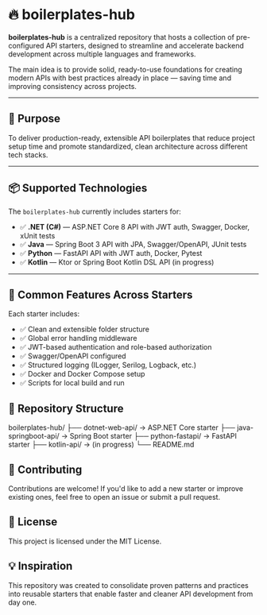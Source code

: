 # 🔥 boilerplates-hub

**boilerplates-hub** is a centralized repository that hosts a collection of pre-configured API starters, designed to streamline and accelerate backend development across multiple languages and frameworks.

The main idea is to provide solid, ready-to-use foundations for creating modern APIs with best practices already in place — saving time and improving consistency across projects.

---

## 🚀 Purpose

To deliver production-ready, extensible API boilerplates that reduce project setup time and promote standardized, clean architecture across different tech stacks.

---

## 📦 Supported Technologies

The `boilerplates-hub` currently includes starters for:

- ✅ **.NET (C#)** — ASP.NET Core 8 API with JWT auth, Swagger, Docker, xUnit tests
- ✅ **Java** — Spring Boot 3 API with JPA, Swagger/OpenAPI, JUnit tests
- ✅ **Python** — FastAPI API with JWT auth, Docker, Pytest
- ✅ **Kotlin** — Ktor or Spring Boot Kotlin DSL API (in progress)

---

## 🧰 Common Features Across Starters

Each starter includes:

- ✅ Clean and extensible folder structure
- ✅ Global error handling middleware
- ✅ JWT-based authentication and role-based authorization
- ✅ Swagger/OpenAPI configured
- ✅ Structured logging (ILogger, Serilog, Logback, etc.)
- ✅ Docker and Docker Compose setup
- ✅ Scripts for local build and run


## 📁 Repository Structure

boilerplates-hub/
├── dotnet-web-api/ → ASP.NET Core starter
├── java-springboot-api/ → Spring Boot starter
├── python-fastapi/ → FastAPI starter
├── kotlin-api/ → (in progress)
└── README.md

## 👥 Contributing
Contributions are welcome! If you'd like to add a new starter or improve existing ones, feel free to open an issue or submit a pull request.

## 📄 License
This project is licensed under the MIT License.

## 💡 Inspiration
This repository was created to consolidate proven patterns and practices into reusable starters that enable faster and cleaner API development from day one.